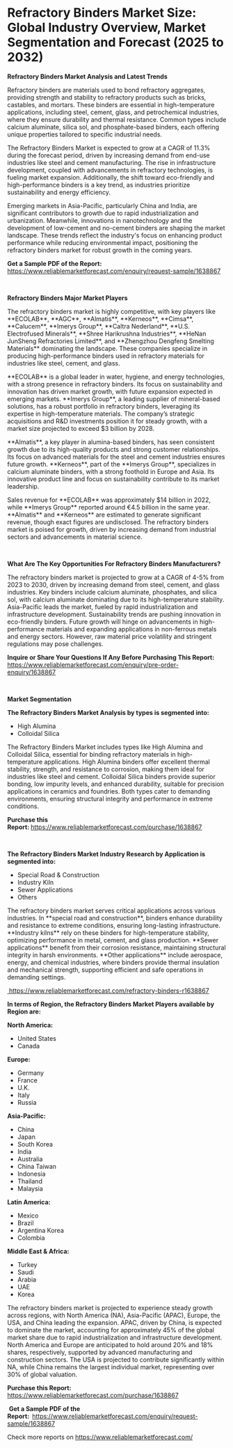 <p><h1>Refractory Binders Market Size: Global Industry Overview, Market Segmentation and Forecast (2025 to 2032)</h1></p><p><strong>Refractory Binders Market Analysis and Latest Trends</strong></p>
<p><p>Refractory binders are materials used to bond refractory aggregates, providing strength and stability to refractory products such as bricks, castables, and mortars. These binders are essential in high-temperature applications, including steel, cement, glass, and petrochemical industries, where they ensure durability and thermal resistance. Common types include calcium aluminate, silica sol, and phosphate-based binders, each offering unique properties tailored to specific industrial needs.</p><p>The Refractory Binders Market is expected to grow at a CAGR of 11.3% during the forecast period, driven by increasing demand from end-use industries like steel and cement manufacturing. The rise in infrastructure development, coupled with advancements in refractory technologies, is fueling market expansion. Additionally, the shift toward eco-friendly and high-performance binders is a key trend, as industries prioritize sustainability and energy efficiency.</p><p>Emerging markets in Asia-Pacific, particularly China and India, are significant contributors to growth due to rapid industrialization and urbanization. Meanwhile, innovations in nanotechnology and the development of low-cement and no-cement binders are shaping the market landscape. These trends reflect the industry's focus on enhancing product performance while reducing environmental impact, positioning the refractory binders market for robust growth in the coming years.</p></p>
<p><strong>Get a Sample PDF of the Report:&nbsp;</strong> <a href="https://www.reliablemarketforecast.com/enquiry/request-sample/1638867?utm_campaign=2249&utm_medium=2&utm_source=Github&utm_content=ia&utm_term=25012025&utm_id=refractory-binders">https://www.reliablemarketforecast.com/enquiry/request-sample/1638867</a></p>
<p>&nbsp;</p>
<p><strong>Refractory Binders Major Market Players</strong></p>
<p><p>The refractory binders market is highly competitive, with key players like **ECOLAB**, **AGC**, **Almatis**, **Kerneos**, **Cimsa**, **Calucem**, **Imerys Group**, **Caltra Nederland**, **U.S. Electrofused Minerals**, **Shree Harikrushna Industries**, **HeNan JunSheng Refractories Limited**, and **Zhengzhou Dengfeng Smelting Materials** dominating the landscape. These companies specialize in producing high-performance binders used in refractory materials for industries like steel, cement, and glass.</p><p>**ECOLAB** is a global leader in water, hygiene, and energy technologies, with a strong presence in refractory binders. Its focus on sustainability and innovation has driven market growth, with future expansion expected in emerging markets. **Imerys Group**, a leading supplier of mineral-based solutions, has a robust portfolio in refractory binders, leveraging its expertise in high-temperature materials. The company’s strategic acquisitions and R&D investments position it for steady growth, with a market size projected to exceed $3 billion by 2028.</p><p>**Almatis**, a key player in alumina-based binders, has seen consistent growth due to its high-quality products and strong customer relationships. Its focus on advanced materials for the steel and cement industries ensures future growth. **Kerneos**, part of the **Imerys Group**, specializes in calcium aluminate binders, with a strong foothold in Europe and Asia. Its innovative product line and focus on sustainability contribute to its market leadership.</p><p>Sales revenue for **ECOLAB** was approximately $14 billion in 2022, while **Imerys Group** reported around €4.5 billion in the same year. **Almatis** and **Kerneos** are estimated to generate significant revenue, though exact figures are undisclosed. The refractory binders market is poised for growth, driven by increasing demand from industrial sectors and advancements in material science.</p></p>
<p>&nbsp;</p>
<p><strong>What Are The Key Opportunities For Refractory Binders Manufacturers?</strong></p>
<p><p>The refractory binders market is projected to grow at a CAGR of 4-5% from 2023 to 2030, driven by increasing demand from steel, cement, and glass industries. Key binders include calcium aluminate, phosphates, and silica sol, with calcium aluminate dominating due to its high-temperature stability. Asia-Pacific leads the market, fueled by rapid industrialization and infrastructure development. Sustainability trends are pushing innovation in eco-friendly binders. Future growth will hinge on advancements in high-performance materials and expanding applications in non-ferrous metals and energy sectors. However, raw material price volatility and stringent regulations may pose challenges.</p></p>
<p><strong>Inquire or Share Your Questions If Any Before Purchasing This Report:</strong> <a href="https://www.reliablemarketforecast.com/enquiry/pre-order-enquiry/1638867?utm_campaign=2249&utm_medium=2&utm_source=Github&utm_content=ia&utm_term=25012025&utm_id=refractory-binders">https://www.reliablemarketforecast.com/enquiry/pre-order-enquiry/1638867</a></p>
<p>&nbsp;</p>
<p><strong>Market Segmentation</strong></p>
<p><strong>The Refractory Binders Market Analysis by types is segmented into:</strong></p>
<p><ul><li>High Alumina</li><li>Colloidal Silica</li></ul></p>
<p><p>The Refractory Binders Market includes types like High Alumina and Colloidal Silica, essential for binding refractory materials in high-temperature applications. High Alumina binders offer excellent thermal stability, strength, and resistance to corrosion, making them ideal for industries like steel and cement. Colloidal Silica binders provide superior bonding, low impurity levels, and enhanced durability, suitable for precision applications in ceramics and foundries. Both types cater to demanding environments, ensuring structural integrity and performance in extreme conditions.</p></p>
<p><strong>Purchase this Report:&nbsp;</strong><a href="https://www.reliablemarketforecast.com/purchase/1638867?utm_campaign=2249&utm_medium=2&utm_source=Github&utm_content=ia&utm_term=25012025&utm_id=refractory-binders">https://www.reliablemarketforecast.com/purchase/1638867</a></p>
<p>&nbsp;</p>
<p><strong>The Refractory Binders Market Industry Research by Application is segmented into:</strong></p>
<p><ul><li>Special Road & Construction</li><li>Industry Kiln</li><li>Sewer Applications</li><li>Others</li></ul></p>
<p><p>The refractory binders market serves critical applications across various industries. In **special road and construction**, binders enhance durability and resistance to extreme conditions, ensuring long-lasting infrastructure. **Industry kilns** rely on these binders for high-temperature stability, optimizing performance in metal, cement, and glass production. **Sewer applications** benefit from their corrosion resistance, maintaining structural integrity in harsh environments. **Other applications** include aerospace, energy, and chemical industries, where binders provide thermal insulation and mechanical strength, supporting efficient and safe operations in demanding settings.</p></p>
<p><a href="https://www.reliablemarketforecast.com/refractory-binders-r1638867?utm_campaign=2249&utm_medium=2&utm_source=Github&utm_content=ia&utm_term=25012025&utm_id=refractory-binders">&nbsp;https://www.reliablemarketforecast.com/refractory-binders-r1638867</a></p>
<p><strong>In terms of Region, the Refractory Binders Market Players available by Region are:</strong></p>
<p>
    <p> <strong> North America: </strong>
        <ul>
            <li>United States</li>
            <li>Canada</li>
        </ul>
        </p> 
    <p> <strong> Europe: </strong>
        <ul>
            <li>Germany</li>
            <li>France</li>
            <li>U.K.</li>
            <li>Italy</li>
            <li>Russia</li>
        </ul>
        </p> 
    <p> <strong> Asia-Pacific: </strong>
        <ul>
            <li>China</li>
            <li>Japan</li>
            <li>South Korea</li>
            <li>India</li>
            <li>Australia</li>
            <li>China Taiwan</li>
            <li>Indonesia</li>
            <li>Thailand</li>
            <li>Malaysia</li>
        </ul>
        </p> 
    <p> <strong> Latin America: </strong>
        <ul>
            <li>Mexico</li>
            <li>Brazil</li>
            <li>Argentina Korea</li>
            <li>Colombia</li>
        </ul>
        </p> 
    <p> <strong> Middle East & Africa: </strong>
        <ul>
            <li>Turkey</li>
            <li>Saudi</li>
            <li>Arabia</li>
            <li>UAE</li>
            <li>Korea</li>
        </ul>
    </p>
    </p>
<p><p>The refractory binders market is projected to experience steady growth across regions, with North America (NA), Asia-Pacific (APAC), Europe, the USA, and China leading the expansion. APAC, driven by China, is expected to dominate the market, accounting for approximately 45% of the global market share due to rapid industrialization and infrastructure development. North America and Europe are anticipated to hold around 20% and 18% shares, respectively, supported by advanced manufacturing and construction sectors. The USA is projected to contribute significantly within NA, while China remains the largest individual market, representing over 30% of global valuation.</p></p>
<p><strong>Purchase this Report: </strong><a href="https://www.reliablemarketforecast.com/purchase/1638867?utm_campaign=2249&utm_medium=2&utm_source=Github&utm_content=ia&utm_term=25012025&utm_id=refractory-binders">https://www.reliablemarketforecast.com/purchase/1638867</a></p>
<p>&nbsp;<strong>Get a Sample PDF of the Report:&nbsp;&nbsp;</strong><a href="https://www.reliablemarketforecast.com/enquiry/request-sample/1638867?utm_campaign=2249&utm_medium=2&utm_source=Github&utm_content=ia&utm_term=25012025&utm_id=refractory-binders">https://www.reliablemarketforecast.com/enquiry/request-sample/1638867</a></p>
<p><strong></strong></p>
<p>Check more reports on <a href="https://www.reliablemarketforecast.com/?utm_campaign=2249&utm_medium=2&utm_source=Github&utm_content=ia&utm_term=25012025&utm_id=refractory-binders">https://www.reliablemarketforecast.com/</a></p>